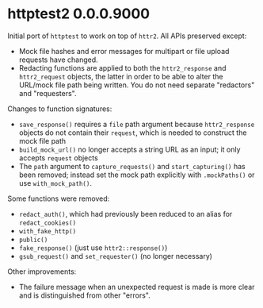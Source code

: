 # httptest2 0.0.0.9000

Initial port of `httptest` to work on top of `httr2`. All APIs preserved except:

* Mock file hashes and error messages for multipart or file upload requests have changed.
* Redacting functions are applied to both the `httr2_response` and `httr2_request` objects, the latter in order to be able to alter the URL/mock file path being written. You do not need separate "redactors" and "requesters".

Changes to function signatures:

* `save_response()` requires a `file` path argument because `httr2_response` objects do not contain their `request`, which is needed to construct the mock file path
* `build_mock_url()` no longer accepts a string URL as an input; it only accepts `request` objects
* The `path` argument to `capture_requests()` and `start_capturing()` has been removed; instead set the mock path explicitly with `.mockPaths()` or use `with_mock_path()`.

Some functions were removed:

* `redact_auth()`, which had previously been reduced to an alias for `redact_cookies()`
* `with_fake_http()`
* `public()`
* `fake_response()` (just use `httr2::response()`)
* `gsub_request()` and `set_requester()` (no longer necessary)

Other improvements:

* The failure message when an unexpected request is made is more clear and is distinguished from other "errors".